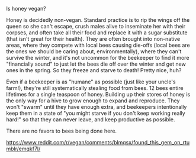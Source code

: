 Is honey vegan?

Honey is decidedly non-vegan. Standard practice is to rip the wings off the queen so she can't escape, crush males alive to inseminate her with their corpses, and often take all their food and replace it with a sugar substitute (that isn't great for their health). They are often brought into non-native areas, where they compete with local bees causing die-offs (local bees are the ones we should be caring about, environmentally), where they can't survive the winter, and it's not uncommon for the beekeeper to find it more "financially sound" to just let the bees die off over the winter and get new ones in the spring. So they freeze and starve to death! Pretty nice, huh?

Even if a beekeeper is as "humane" as possible (just like your uncle's farm!), they're still systematically stealing food from bees. 12 bees entire lifetimes for a single teaspoon of honey. Building up their stores of honey is the only way for a hive to grow enough to expand and reproduce. They won't "swarm" until they have enough extra, and beekeepers intentionally keep them in a state of "you might starve if you don't keep working really hard!" so that they can never leave, and keep productive as possible.

There are no favors to bees being done here.


https://www.reddit.com/r/vegan/comments/blmqsx/found_this_gem_on_rtumblr/emqkf7l/